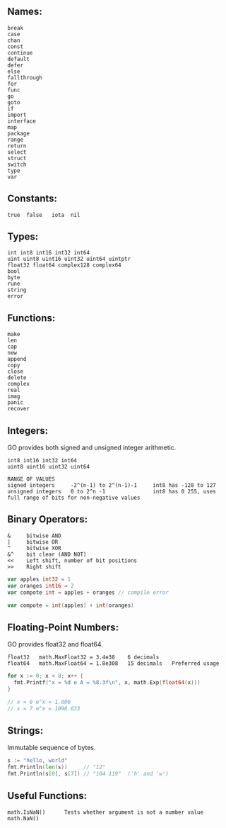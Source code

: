 ## Names:
``` 
break
case
chan
const
continue
default
defer
else
fallthrough
for
func
go
goto
if
import
interface
map
package
range
return
select
struct
switch
type
var
```

## Constants:
```
true  false   iota  nil
```

## Types:
``` 
int int8 int16 int32 int64
uint uint8 uint16 uint32 uint64 uintptr
float32 float64 complex128 complex64
bool
byte
rune
string
error
```

## Functions:
``` 
make
len
cap
new
append
copy
close
delete
complex
real
imag
panic
recover
```

## Integers:
GO provides both signed and unsigned integer arithmetic.
```
int8 int16 int32 int64
uint8 uint16 uint32 uint64

RANGE OF VALUES
signed integers     -2^(n-1) to 2^(n-1)-1     int8 has -128 to 127
unsigned integers   0 to 2^n -1               int8 has 0 255, uses full range of bits for non-negative values 
```

## Binary Operators:
```
&     bitwise AND
|     bitwise OR
^     bitwise XOR
&^    bit clear (AND NOT)
<<    Left shift, number of bit positions
>>    Right shift
```
```GO
var apples int32 = 1
var oranges int16 = 2
var compote int = apples + oranges // compile error

var compote = int(apples) + int(oranges)
```

## Floating-Point Numbers:
GO provides float32 and float64.
```
float32   math.MaxFloat32 = 3.4e38    6 decimals
float64   math.MaxFloat64 = 1.8e308   15 decimals   Preferred usage
```
```GO
for x := 0; x < 8; x++ {
  fmt.Printf("x = %d e A = %8.3f\n", x, math.Exp(float64(x)))
}

// x = 0 e^x = 1.000
// x = 7 e^x = 1096.633
```

## Strings:
Immutable sequence of bytes. 
```GO
s := "hello, world"
fmt.Println(len(s))     // "12"
fmt.Println(s[0], s[7]) // "104 119"  ('h' and 'w')
```



## Useful Functions:
```
math.IsNaN()      Tests whether argument is not a number value
math.NaN()
